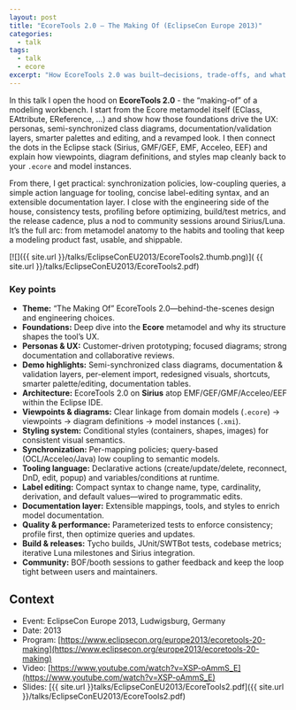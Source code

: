 ```yaml
---
layout: post
title: "EcoreTools 2.0 — The Making Of (EclipseCon Europe 2013)"
categories:
  - talk
tags:
  - talk
  - ecore
excerpt: "How EcoreTools 2.0 was built—decisions, trade‑offs, and what it enables for modelers."
---
```


In this talk I open the hood on **EcoreTools 2.0** - the “making-of” of a modeling workbench. I start from the Ecore metamodel itself (EClass, EAttribute, EReference, …) and show how those foundations drive the UX: personas, semi-synchronized class diagrams, documentation/validation layers, smarter palettes and editing, and a revamped look. I then connect the dots in the Eclipse stack (Sirius, GMF/GEF, EMF, Acceleo, EEF) and explain how viewpoints, diagram definitions, and styles map cleanly back to your `.ecore` and model instances.

From there, I get practical: synchronization policies, low-coupling queries, a simple action language for tooling, concise label-editing syntax, and an extensible documentation layer. I close with the engineering side of the house, consistency tests, profiling before optimizing, build/test metrics, and the release cadence, plus a nod to community sessions around Sirius/Luna. It’s the full arc: from metamodel anatomy to the habits and tooling that keep a modeling product fast, usable, and shippable.

[![]({{ site.url }}/talks/EclipseConEU2013/EcoreTools2.thumb.png)]( {{ site.url }}/talks/EclipseConEU2013/EcoreTools2.pdf)

### Key points

* **Theme:** “The Making Of” EcoreTools 2.0—behind-the-scenes design and engineering choices.
* **Foundations:** Deep dive into the **Ecore** metamodel and why its structure shapes the tool’s UX.
* **Personas & UX:** Customer-driven prototyping; focused diagrams; strong documentation and collaborative reviews.
* **Demo highlights:** Semi-synchronized class diagrams, documentation & validation layers, per-element import, redesigned visuals, shortcuts, smarter palette/editing, documentation tables.
* **Architecture:** EcoreTools 2.0 on **Sirius** atop EMF/GEF/GMF/Acceleo/EEF within the Eclipse IDE.
* **Viewpoints & diagrams:** Clear linkage from domain models (`.ecore`) → viewpoints → diagram definitions → model instances (`.xmi`).
* **Styling system:** Conditional styles (containers, shapes, images) for consistent visual semantics.
* **Synchronization:** Per-mapping policies; query-based (OCL/Acceleo/Java) low coupling to semantic models.
* **Tooling language:** Declarative actions (create/update/delete, reconnect, DnD, edit, popup) and variables/conditions at runtime.
* **Label editing:** Compact syntax to change name, type, cardinality, derivation, and default values—wired to programmatic edits.
* **Documentation layer:** Extensible mappings, tools, and styles to enrich model documentation.
* **Quality & performance:** Parameterized tests to enforce consistency; profile first, then optimize queries and updates.
* **Build & releases:** Tycho builds, JUnit/SWTBot tests, codebase metrics; iterative Luna milestones and Sirius integration.
* **Community:** BOF/booth sessions to gather feedback and keep the loop tight between users and maintainers.


## Context
- Event: EclipseCon Europe 2013, Ludwigsburg, Germany
- Date: 2013
- Program: [https://www.eclipsecon.org/europe2013/ecoretools-20-making](https://www.eclipsecon.org/europe2013/ecoretools-20-making)
- Video: [https://www.youtube.com/watch?v=XSP-oAmmS_E](https://www.youtube.com/watch?v=XSP-oAmmS_E)
- Slides: [{{ site.url }}talks/EclipseConEU2013/EcoreTools2.pdf]({{ site.url }}/talks/EclipseConEU2013/EcoreTools2.pdf)
